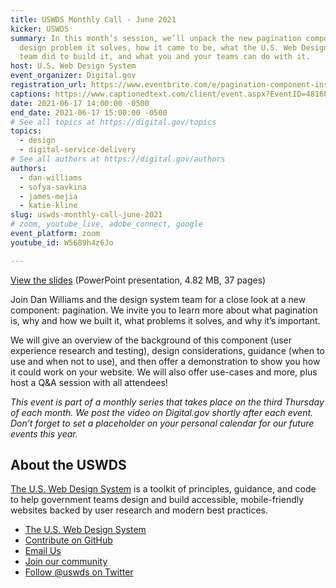 ```yaml
---
title: USWDS Monthly Call - June 2021
kicker: USWDS
summary: In this month’s session, we’ll unpack the new pagination component—what
  design problem it solves, how it came to be, what the U.S. Web Design System
  team did to build it, and what you and your teams can do with it.
host: U.S. Web Design System
event_organizer: Digital.gov
registration_url: https://www.eventbrite.com/e/pagination-component-inside-look-with-the-design-system-team-tickets-158471958895
captions: https://www.captionedtext.com/client/event.aspx?EventID=4816863&CustomerID=321
date: 2021-06-17 14:00:00 -0500
end_date: 2021-06-17 15:00:00 -0500
# See all topics at https://digital.gov/topics
topics:
  - design
  - digital-service-delivery
# See all authors at https://digital.gov/authors
authors:
  - dan-williams
  - sofya-savkina
  - james-mejia
  - katie-kline
slug: uswds-monthly-call-june-2021
# zoom, youtube_live, adobe_connect, google
event_platform: zoom
youtube_id: W5689h4z6Jo

---
```


[View the slides](https://designsystem.digital.gov/files/monthly-calls/uswds-monthly-call-june-2021-distro.pptx) (PowerPoint presentation, 4.82 MB, 37 pages)

Join Dan Williams and the design system team for a close look at a new component: pagination. We invite you to learn more about what pagination is, why and how we built it, what problems it solves, and why it’s important. 

We will give an overview of the background of this component (user experience research and testing), design considerations, guidance (when to use and when not to use), and then offer a demonstration to show you how it could work on your website. We will also offer use-cases and more, plus host a Q&A session with all attendees! 

*This event is part of a monthly series that takes place on the third Thursday of each month. We post the video on Digital.gov shortly after each event. Don’t forget to set a placeholder on your personal calendar for our future events this year.*



## About the USWDS

[The U.S. Web Design System](https://designsystem.digital.gov/) is a toolkit of principles, guidance, and code to help government teams design and build accessible, mobile-friendly websites backed by user research and modern best practices.

* [The U.S. Web Design System](https://designsystem.digital.gov/)
* [Contribute on GitHub](https://github.com/uswds/uswds/issues)
* [Email Us](mailto:uswds@support.digitalgov.gov)
* [Join our community](https://digital.gov/communities/uswds/)
* [Follow @uswds on Twitter](https://twitter.com/uswds)
